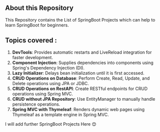 ## About this Repository

This Repository contains the List of SpringBoot Projects which can help to learn SpringBoot for beginners.

## Topics covered : 
1. **DevTools**: Provides automatic restarts and LiveReload integration for faster development.
2. **Component Injection**: Supplies dependencies into components using Spring's Dependency Injection (DI).
3. **Lazy Initializer**: Delays bean initialization until it is first accessed.
4. **CRUD Operations on Database**: Perform Create, Read, Update, and Delete operations using JPA or JDBC.
5. **CRUD Operations on RestAPI**: Create RESTful endpoints for CRUD operations using Spring MVC.
6. **CRUD without JPA Repository**: Use EntityManager to manually handle persistence operations.
7. **Spring MVC with Thymeleaf**: Renders dynamic web pages using Thymeleaf as a template engine in Spring MVC.

I will add further SpringBoot Projects Here 😊
